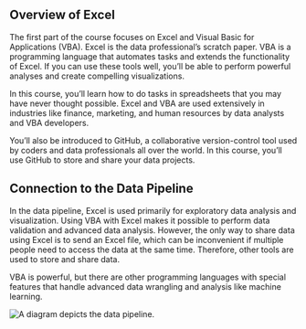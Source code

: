 <img style="display: none;" src="https://static.bc-edx.com/data/prework/m4/img/banner.jpg" alt="lesson banner" />

## Overview of Excel

The first part of the course focuses on Excel and Visual Basic for Applications (VBA). Excel is the data professional’s scratch paper. VBA is a programming language that automates tasks and extends the functionality of Excel. If you can use these tools well, you’ll be able to perform powerful analyses and create compelling visualizations.

In this course, you’ll learn how to do tasks in spreadsheets that you may have never thought possible. Excel and VBA are used extensively in industries like finance, marketing, and human resources by data analysts and VBA developers.

You’ll also be introduced to GitHub, a collaborative version-control tool used by coders and data professionals all over the world. In this course, you’ll use GitHub to store and share your data projects.

## Connection to the Data Pipeline

In the data pipeline, Excel is used primarily for exploratory data analysis and visualization. Using VBA with Excel makes it possible to perform data validation and advanced data analysis. However, the only way to share data using Excel is to send an Excel file, which can be inconvenient if multiple people need to access the data at the same time. Therefore, other tools are used to store and share data.

VBA is powerful, but there are other programming languages with special features that handle advanced data wrangling and analysis like machine learning.

![A diagram depicts the data pipeline.](https://static.bc-edx.com/data/prework/m4/img/data-2-2-Pipeline_2.jpg)

